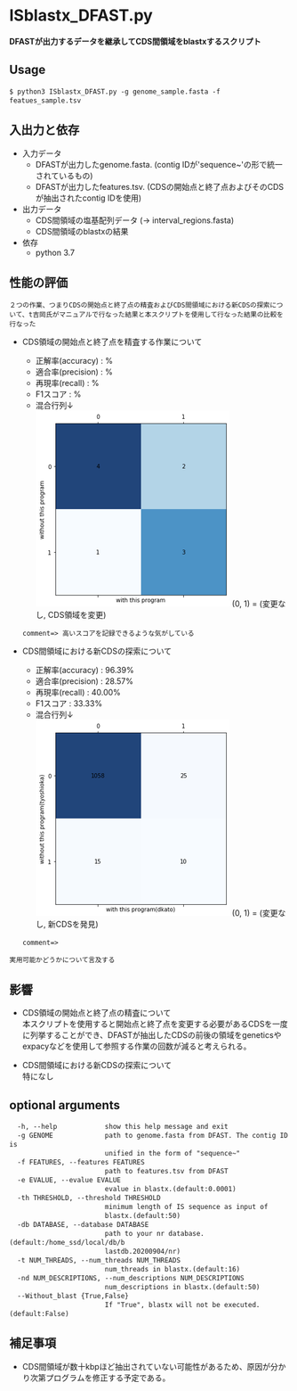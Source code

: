 # ISblastx_DFAST.py
**DFASTが出力するデータを継承してCDS間領域をblastxするスクリプト**
## Usage
```
$ python3 ISblastx_DFAST.py -g genome_sample.fasta -f featues_sample.tsv
```
## 入出力と依存
- 入力データ
  - DFASTが出力したgenome.fasta. (contig IDが'sequence~'の形で統一されているもの)
  - DFASTが出力したfeatures.tsv. (CDSの開始点と終了点およびそのCDSが抽出されたcontig IDを使用)
- 出力データ
  - CDS間領域の塩基配列データ (-> interval_regions.fasta)
  - CDS間領域のblastxの結果
- 依存
  - python 3.7

## 性能の評価
`２つの作業、つまりCDSの開始点と終了点の精査およびCDS間領域における新CDSの探索について、t吉岡氏がマニュアルで行なった結果と本スクリプトを使用して行なった結果の比較を行なった`  

- CDS領域の開始点と終了点を精査する作業について
  - 正解率(accuracy) : %  
  - 適合率(precision) : %  
  - 再現率(recall) : %  
  - F1スコア : %  
  - 混合行列↓  
![](./image/A.png)
(0, 1) = (変更なし, CDS領域を変更)  

  ``comment=> 高いスコアを記録できるような気がしている``  

- CDS間領域における新CDSの探索について
  - 正解率(accuracy) : 96.39%  
  - 適合率(precision) : 28.57%  
  - 再現率(recall) : 40.00%  
  - F1スコア : 33.33%  
  - 混合行列↓  
![](./images/CDS.png)
(0, 1) = (変更なし, 新CDSを発見)  

  ``comment=> ``  

``実用可能かどうかについて言及する``

## 影響
- CDS領域の開始点と終了点の精査について  
本スクリプトを使用すると開始点と終了点を変更する必要があるCDSを一度に列挙することができ、DFASTが抽出したCDSの前後の領域をgeneticsやexpacyなどを使用して参照する作業の回数が減ると考えられる。

- CDS間領域における新CDSの探索について  
特になし


## optional arguments
```
  -h, --help            show this help message and exit
  -g GENOME             path to genome.fasta from DFAST. The contig ID is
                        unified in the form of "sequence~"
  -f FEATURES, --features FEATURES
                        path to features.tsv from DFAST
  -e EVALUE, --evalue EVALUE
                        evalue in blastx.(default:0.0001)
  -th THRESHOLD, --threshold THRESHOLD
                        minimum length of IS sequence as input of
                        blastx.(default:50)
  -db DATABASE, --database DATABASE
                        path to your nr database.(default:/home_ssd/local/db/b
                        lastdb.20200904/nr)
  -t NUM_THREADS, --num_threads NUM_THREADS
                        num_threads in blastx.(default:16)
  -nd NUM_DESCRIPTIONS, --num_descriptions NUM_DESCRIPTIONS
                        num_descriptions in blastx.(default:50)
  --Without_blast {True,False}
                        If "True", blastx will not be executed.(default:False)
```

## 補足事項
- CDS間領域が数十kbpほど抽出されていない可能性があるため、原因が分かり次第プログラムを修正する予定である。


